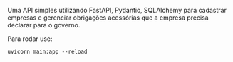 Uma API simples utilizando FastAPI, Pydantic, SQLAlchemy para cadastrar
empresas e gerenciar obrigações acessórias que a empresa precisa declarar para o
governo.

Para rodar use: 

```uvicorn main:app --reload```
